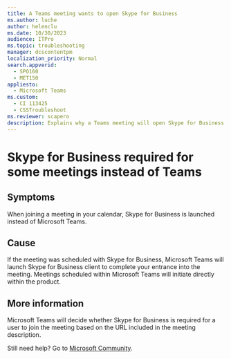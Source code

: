 ```yaml
---
title: A Teams meeting wants to open Skype for Business
ms.author: luche
author: helenclu
ms.date: 10/30/2023
audience: ITPro
ms.topic: troubleshooting
manager: dcscontentpm
localization_priority: Normal
search.appverid: 
  - SPO160
  - MET150
appliesto: 
  - Microsoft Teams
ms.custom: 
  - CI 113425
  - CSSTroubleshoot
ms.reviewer: scapero
description: Explains why a Teams meeting will open Skype for Business rather than Teams.
---
```


# Skype for Business required for some meetings instead of Teams

## Symptoms

When joining a meeting in your calendar, Skype for Business is launched instead of Microsoft Teams.

## Cause

If the meeting was scheduled with Skype for Business, Microsoft Teams will launch Skype for Business client to complete your entrance into the meeting. Meetings scheduled within Microsoft Teams will initiate directly within the product. 

## More information

Microsoft Teams will decide whether Skype for Business is required for a user to join the meeting based on the URL included in the meeting description.

Still need help? Go to [Microsoft Community](https://answers.microsoft.com/).

